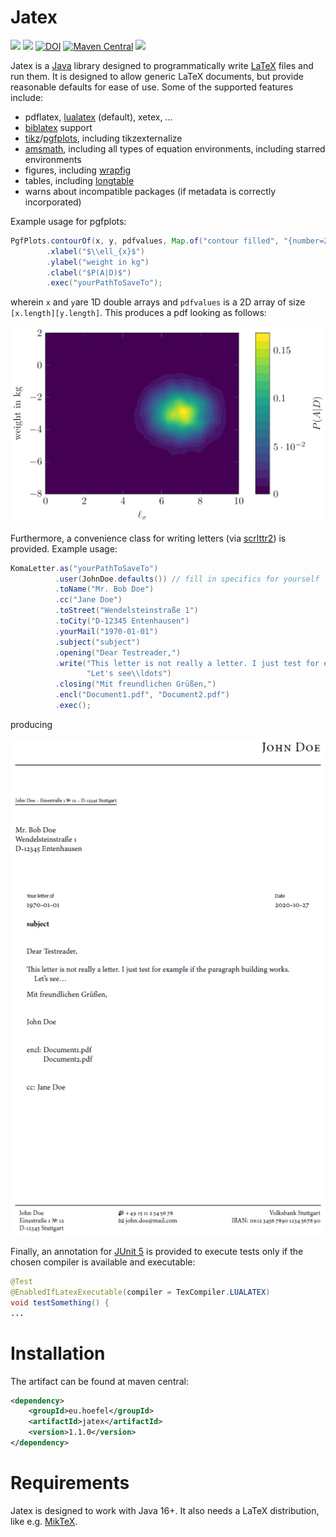 # Jatex

[![](https://img.shields.io/github/issues/uhoefel/jatex?style=flat-square)](https://github.com/uhoefel/jatex/issues)
[![](https://img.shields.io/github/stars/uhoefel/jatex?style=flat-square)](https://github.com/uhoefel/jatex/stargazers)
[![DOI](https://zenodo.org/badge/308012469.svg)](https://zenodo.org/badge/latestdoi/308012469)
[![Maven Central](https://img.shields.io/maven-central/v/eu.hoefel/jatex.svg?label=Maven%20Central)](https://search.maven.org/search?q=g:%22eu.hoefel%22%20AND%20a:%22jatex%22)
[![](https://img.shields.io/github/license/uhoefel/jatex?style=flat-square)](https://choosealicense.com/licenses/mit/)

Jatex is a [Java](https://openjdk.java.net/) library designed to programmatically write [LaTeX](https://www.latex-project.org/) files and run them.
It is designed to allow generic LaTeX documents, but provide reasonable defaults for ease of use.
Some of the supported features include:
- pdflatex, [lualatex](http://www.luatex.org/) (default), xetex, ...
- [biblatex](https://ctan.org/pkg/biblatex) support
- [tikz](https://www.ctan.org/pkg/pgf)/[pgfplots](https://www.ctan.org/pkg/pgfplots), including tikzexternalize
- [amsmath](https://www.ctan.org/pkg/amsmath), including all types of equation environments, including starred environments
- figures, including [wrapfig](https://www.ctan.org/pkg/wrapfig)
- tables, including [longtable](https://www.ctan.org/pkg/longtable)
- warns about incompatible packages (if metadata is correctly incorporated)

Example usage for pgfplots:
```java
PgfPlots.contourOf(x, y, pdfvalues, Map.of("contour filled", "{number=20}"))
        .xlabel("$\\ell_{x}$")
        .ylabel("weight in kg")
        .clabel("$P(A|D)$")
        .exec("yourPathToSaveTo");
```
wherein `x` and `y`are 1D double arrays and `pdfvalues` is a 2D array of size `[x.length][y.length]`. This produces a pdf looking as follows:

![example pgfplot](img/pgfplots.png)

Furthermore, a convenience class for writing letters (via [scrlttr2](https://www.ctan.org/pkg/scrlttr2)) is provided. Example usage:
```java
KomaLetter.as("yourPathToSaveTo")
          .user(JohnDoe.defaults()) // fill in specifics for yourself
          .toName("Mr. Bob Doe")
          .cc("Jane Doe")
          .toStreet("Wendelsteinstraße 1")
          .toCity("D-12345 Entenhausen")
          .yourMail("1970-01-01")
          .subject("subject")
          .opening("Dear Testreader,")
          .write("This letter is not really a letter. I just test for example if the paragraph building works.",
                 "Let's see\\ldots")
          .closing("Mit freundlichen Grüßen,")
          .encl("Document1.pdf", "Document2.pdf")
          .exec();
```
producing

![example KOMA letter](img/letter.png)

Finally, an annotation for [JUnit 5](https://junit.org/junit5/) is provided to execute tests only if the chosen compiler is available and executable:
```java
@Test
@EnabledIfLatexExecutable(compiler = TexCompiler.LUALATEX)
void testSomething() {
...
```

Installation
============

The artifact can be found at maven central:
```xml
<dependency>
    <groupId>eu.hoefel</groupId>
    <artifactId>jatex</artifactId>
    <version>1.1.0</version>
</dependency>
```

Requirements
============
Jatex is designed to work with Java 16+. It also needs a LaTeX distribution, like e.g. [MikTeX](https://miktex.org/).